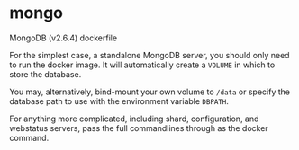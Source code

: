 mongo
=====

MongoDB (v2.6.4) dockerfile

For the simplest case, a standalone MongoDB server, you should only need to run the docker image.  It will automatically create a `VOLUME` in which to store the database.

You may, alternatively, bind-mount your own volume to `/data` or specify the database path to use with the environment variable `DBPATH`.

For anything more complicated, including shard, configuration, and webstatus servers, pass the full commandlines through as the docker command.

